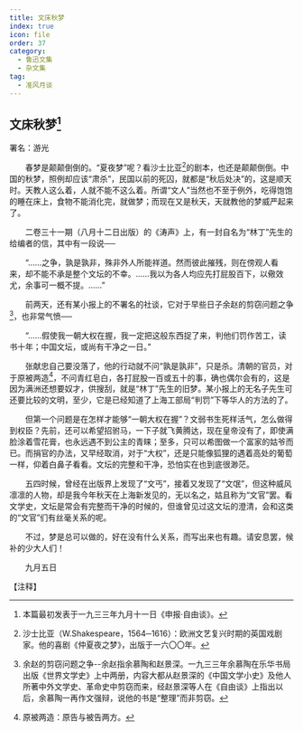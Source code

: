 ```yaml
---
title: 文床秋梦
index: true
icon: file
order: 37
category:
  - 鲁迅文集
  - 杂文集
tag:  
  - 准风月谈
---
```


## 文床秋梦[^①]

署名：游光

　　春梦是颠颠倒倒的。“夏夜梦”呢？看沙士比亚[^②]的剧本，也还是颠颠倒倒。中国的秋梦，照例却应该“肃杀”，民国以前的死囚，就都是“秋后处决”的，这是顺天时。天教人这么着，人就不能不这么着。所谓“文人”当然也不至于例外，吃得饱饱的睡在床上，食物不能消化完，就做梦；而现在又是秋天，天就教他的梦威严起来了。

　　二卷三十一期（八月十二日出版）的《涛声》上，有一封自名为“林丁”先生的给编者的信，其中有一段说──

　　“……之争，孰是孰非，殊非外人所能祥道。然而彼此摧残，则在傍观人看来，却不能不承是整个文坛的不幸。……我以为各人均应先打屁股百下，以儆效尤，余事可一概不提。……”

　　前两天，还有某小报上的不署名的社谈，它对于早些日子余赵的剪窃问题之争[^③]，也非常气愤──

　　“……假使我一朝大权在握，我一定把这般东西捉了来，判他们罚作苦工，读书十年；中国文坛，或尚有干净之一日。”

　　张献忠自己要没落了，他的行动就不问“孰是孰非”，只是杀。清朝的官员，对于原被两造[^④]，不问青红皂白，各打屁股一百或五十的事，确也偶尔会有的，这是因为满洲还想要奴才，供搜刮，就是“林丁”先生的旧梦。某小报上的无名子先生可还要比较的文明，至少，它是已经知道了上海工部局“判罚”下等华人的方法的了。

　　但第一个问题是在怎样才能够“一朝大权在握”？文弱书生死样活气，怎么做得到权臣？先前，还可以希望招驸马，一下子就飞黄腾达，现在皇帝没有了，即使满脸涂着雪花膏，也永远遇不到公主的青睐；至多，只可以希图做一个富家的姑爷而已。而捐官的办法，又早经取消，对于“大权”，还是只能像狐狸的遇着高处的葡萄一样，仰着白鼻子看看。文坛的完整和干净，恐怕实在也到底很渺茫。

　　五四时候，曾经在出版界上发现了“文丐”，接着又发现了“文氓”，但这种威风凛凛的人物，却是我今年秋天在上海新发见的，无以名之，姑且称为“文官”罢。看文学史，文坛是常会有完整而干净的时候的，但谁曾见过这文坛的澄清，会和这类的“文官”们有丝毫关系的呢。

　　不过，梦是总可以做的，好在没有什么关系，而写出来也有趣。请安息罢，候补的少大人们！

　　九月五日

【注释】

[^①]:本篇最初发表于一九三三年九月十一日《申报·自由谈》。

[^②]:沙士比亚（W.Shakespeare，1564─1616）：欧洲文艺复兴时期的英国戏剧家。他的喜剧《仲夏夜之梦》，出版于一六〇〇年。

[^③]:余赵的剪窃问题之争--余赵指余慕陶和赵景深。一九三三年余慕陶在乐华书局出版《世界文学史》上中两册，内容大都从赵景深的《中国文学小史》及他人所著中外文学史、革命史中剪窃而来，经赵景深等人在《自由谈》上指出以后，余慕陶一再作文强辩，说他的书是“整理”而非剪窃。

[^④]:原被两造：原告与被告两方。
